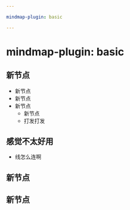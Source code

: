 ```yaml
---

mindmap-plugin: basic

---
```


# mindmap-plugin: basic

## 新节点
- 新节点
- 新节点
- 新节点
   - 新节点
   - 打发打发

## 感觉不太好用
- 线怎么连啊

## 新节点

## 新节点